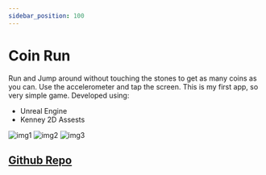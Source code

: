 ```yaml
---
sidebar_position: 100
---
```


# Coin Run

Run and Jump around without touching the stones to get as many coins as you can. Use the accelerometer and tap the screen.
This is my first app, so very simple game.
Developed using: 
- Unreal Engine
- Kenney 2D Assests

![img1](https://cloud.githubusercontent.com/assets/3071208/12793489/2c808a60-cab1-11e5-8bac-47785f5593fc.png)
![img2](https://cloud.githubusercontent.com/assets/3071208/12793490/2c84a500-cab1-11e5-9e75-e45d61cd4d40.png)
![img3](https://cloud.githubusercontent.com/assets/3071208/12793491/2c8af2ca-cab1-11e5-90d1-722c242a5b05.png)

## [Github Repo](https://github.com/kanekotic/Coin-Run)